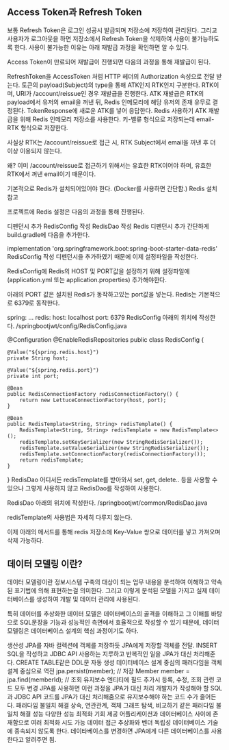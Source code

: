 ## Access Token과 Refresh Token

보통 Refresh Token은 로그인 성공시 발급되며 저장소에 저장하여 관리된다.
그리고 사용자가 로그아웃을 하면 저장소에서 Refresh Token을 삭제하여 사용이 불가능하도록 한다. 사용이 불가능한 이유는 아래 재발급 과정을 확인하면 알 수 있다.

Access Token이 만료되어 재발급이 진행되면 다음의 과정을 통해 재발급이 된다.

RefreshToken을 AccessToken 처럼 HTTP 헤더의 Authorization 속성으로 전달 받는다.
토큰의 payload(Subject)의 type을 통해 ATK인지 RTK인지 구분한다.
RTK이며, URI가 /account/reissue인 경우 재발급을 진행한다.
ATK 재발급은 RTK의 payload에서 유저의 email을 꺼낸 뒤, Redis 인메모리에 해당 유저의 존재 유무로 결정된다.
TokenResponse에 새로운 ATK를 넣어 응답한다.
Redis 사용하기
ATK 재발급을 위해 Redis 인메모리 저장소를 사용한다.
키-벨류 형식으로 저장되는데 email-RTK 형식으로 저장한다.

사실상 RTK는 /account/reissue로 접근 시, RTK Subject에서 email을 꺼낸 후 더 이상 이용되지 않는다.

왜? 이미 /account/reissue로 접근하기 위해서는 유효한 RTK이어야 하며, 유효한 RTK에서 꺼낸 email이기 때문이다.

기본적으로 Redis가 설치되어있어야 한다. (Docker를 사용하면 간단함.)
Redis 설치 참고

프로젝트에 Redis 설정은 다음의 과정을 통해 진행된다.

디펜던시 추가
RedisConfig 작성
RedisDao 작성
Redis 디펜던시 추가
간단하게 build.gradle에 다음을 추가한다.

implementation 'org.springframework.boot:spring-boot-starter-data-redis'
RedisConfig 작성
디펜던시을 추가하였기 때문에 이제 설정파일을 작성한다.

RedisConfig에 Redis의 HOST 및 PORT값을 설정하기 위해 설정파일에(application.yml 또는 application.properties) 추가해야한다.

아래의 PORT 값은 설치된 Redis가 동작하고있는 port값을 넣는다.
Redis는 기본적으로 6379로 동작한다.

spring:
...
redis:
host: localhost
port: 6379
RedisConfig
아래의 위치에 작성한다.
/springbootjwt/config/RedisConfig.java

@Configuration
@EnableRedisRepositories
public class RedisConfig {

    @Value("${spring.redis.host}")
    private String host;

    @Value("${spring.redis.port}")
    private int port;

    @Bean
    public RedisConnectionFactory redisConnectionFactory() {
        return new LettuceConnectionFactory(host, port);
    }

    @Bean
    public RedisTemplate<String, String> redisTemplate() {
        RedisTemplate<String, String> redisTemplate = new RedisTemplate<>();
        redisTemplate.setKeySerializer(new StringRedisSerializer());
        redisTemplate.setValueSerializer(new StringRedisSerializer());
        redisTemplate.setConnectionFactory(redisConnectionFactory());
        return redisTemplate;
    }

}
RedisDao
어디서든 redisTemplate를 받아와서 set, get, delete.. 등을 사용할 수 있으나 그렇게 사용하지 않고 RedisDao를 작성하여 사용한다.

RedisDao
아래의 위치에 작성한다.
/springbootjwt/common/RedisDao.java

redisTemplate의 사용법은 자세히 다루지 않는다.

이제 아래의 메서드를 통해 redis 저장소에 Key-Value 쌍으로 데이터를 넣고 가져오며 삭제 가능하다.

## 데이터 모델링 이란?

데이터 모델링이란 정보시스템 구축의 대상이 되는 업무 내용을 분석하여 이해하고 약속된 표기법에 의해 표현하는걸 의미한다. 그리고 이렇게 분석된 모델을 가지고 실제 데이터베이스를 생성하여 개발 및 데이터 관리에 사용된다.

특히 데이터를 추상화한 데이터 모델은 데이터베이스의 골격을 이해하고 그 이해를 바탕으로 SQL문장을 기능과 성능적인 측면에서 효율적으로 작성할 수 있기 때문에, 데이터 모델링은 데이터베이스 설계의 핵심 과정이기도 하다.


생산성
JPA를 자바 컬렉션에 객체를 저장하듯 JPA에게 저장할 객체를 전달.
INSERT SQL을 작성하고 JDBC API 사용하는 지루하고 반복적인 일을 JPA가 대신 처리해준다.
CREATE TABLE같은 DDL문 자동 생성
데이터베이스 설계 중심의 패러다임을 객체 설계 중심으로 역전
jpa.persist(member);    // 저장
Member member = jpa.find(memberId);     // 조회
유지보수
엔티티에 필드 추가시 등록, 수정, 조회 관련 코드 모두 변경
JPA를 사용하면 이런 과정을 JPA가 대신 처리
개발자가 작성해야 할 SQL과 JDBC API 코드를 JPA가 대신 처리해줌으로 유지보수해야 하는 코드 수가 줄어든다.
패러다임 불일치 해결
상속, 연관관계, 객체 그래프 탐색, 비교하기 같은 패러다임 불일치 해결
성능
다양한 성능 최적화 기회 제공
어플리케이션과 데이터베이스 사이에 존재함으로 여러 최적화 시도 가능
데이터 접근 추상화와 벤더 독립성
데이터베이스 기술에 종속되지 않도록 한다.
데이타베이스를 변경하면 JPA에게 다른 데이터베이스를 사용한다고 알려주면 됨.